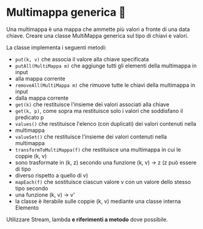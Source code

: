 # Multimappa generica 🛵
Una multimappa è una mappa che ammette più valori a fronte di una data
chiave. Creare una classe MultiMappa generica sul tipo di chiavi e valori.

La classe implementa i seguenti metodi:
- `put(k, v)` che associa il valore alla chiave specificata
- `putAll(MultiMappa m)` che aggiunge tutti gli elementi della multimappa in input 
- alla mappa corrente
- `removeAll(MultiMappa m)` che rimuove tutte le chiavi della multimappa in input 
- dalla mappa corrente
- `get(k)` che restituisce l'insieme dei valori associati alla chiave
- `get(k, p)`, come sopra ma restituisce solo i valori che soddisfano il predicato p
- `values()` che restituisce l'elenco (con duplicati) dei valori contenuti nella 
- multimappa
- `valueSet()` che restituisce l'insieme dei valori contenuti nella multimappa
- `transformToMultiMappa(f)` che restituisce una multimappa in cui le coppie (k, v) 
- sono trasformate in (k, z) secondo una funzione (k, v) -> z (z può essere di tipo 
- diverso rispetto a quello di v)
- `mapEach(f)` che sostituisce ciascun valore v con un valore dello stesso tipo secondo 
- una funzione (k, v) -> v'
- la classe è iterabile sulle coppie (k, v) mediante una classe interna Elemento

Utilizzare Stream, lambda **e riferimenti a metodo** dove possibile.

